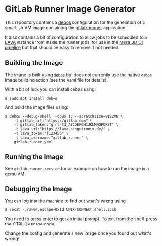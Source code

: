 GitLab Runner Image Generator
=============================

This repository contains a [debos](https://github.com/go-debos/debos)
configuration for the generation of a small-ish VM image containing
the [gitlab-runner](https://gitlab.com/gitlab-org/gitlab-runner)
application.

It also contains a bit of configuration to allow jobs to be scheduled to a
[LAVA](https://docs.lavasoftware.org/lava/) instance from inside the runner
jobs, for use in the [Mesa 3D CI pipeline](https://docs.mesa3d.org/ci/LAVA.html)
but that should be easy to remove if not needed.

Building the Image
------------------

The image is built using [`debos`](https://github.com/go-debos/debos) but does
not currently use the native `debos` image building action (see the yaml file
for details).

With a bit of luck you can install debos using:

    $ sudo apt install debos

And build the image files using:

    $ debos --debug-shell --cpus 10 --scratchsize=8192MB \
        -t gitlab_url:"https://gitlab.com" \
        -t gitlab_token:"glrt-t3_ABCDEFGHIJKLMNOPQRST" \
        -t lava_url:"https://lava.pengutronix.de/" \
        -t lava_token:"l123456" \
        -t lava_username:"gitlab-runner" \
        gitlab-runner.yaml

Running the Image
-----------------

See `gitlab-runner.service` for an example on how to run the image in a
qemu VM.

Debugging the Image
-------------------

You can log into the machine to find out what's wrong using:

    $ socat -,rawer,escape=0x1d UNIX-CONNECT:shell.sock

You need to press enter to get an initial prompt.
To exit from the shell, press the CTRL-] escape code.

Change the config and generate a new image once you found out what's wrong!
